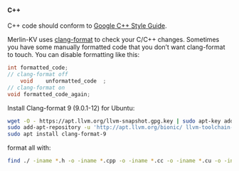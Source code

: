 #### C++
C++ code should conform to [Google C++ Style Guide](https://google.github.io/styleguide/cppguide.html).

Merlin-KV uses [clang-format](https://clang.llvm.org/docs/ClangFormat.html)
to check your C/C++ changes. Sometimes you have some manually formatted
code that you don’t want clang-format to touch.
You can disable formatting like this:

```cpp
int formatted_code;
// clang-format off
    void    unformatted_code  ;
// clang-format on
void formatted_code_again;
```

Install Clang-format 9 (9.0.1-12) for Ubuntu:

```bash
wget -O - https://apt.llvm.org/llvm-snapshot.gpg.key | sudo apt-key add - 
sudo add-apt-repository -u 'http://apt.llvm.org/bionic/ llvm-toolchain-bionic-9 main'
sudo apt install clang-format-9
```

format all with:
```bash
find ./ -iname *.h -o -iname *.cpp -o -iname *.cc -o -iname *.cu -o -iname *.cuh | xargs clang-format-9 -i --style=file
```

